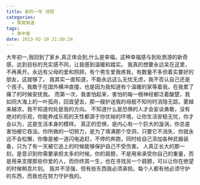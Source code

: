 ```yaml
---
title: 新的一年 领悟
categories:
  - 草窝絮语
tags:
  - 草中客
date: 2013-02-10 21:50:24
---
```

大年初一,我回到了家乡,真正体会到,什么是幸福。这种幸福感与到处旅游的新奇感，达到目标的充实感不同，让我感到温暖和踏实。
我真的想要永远呆在这里，不再离开。永远有父母的爱和照顾，有个男生爱我疼我，有数量不多但着实要好的朋友，这就够了。
我其实一直知道，不能永远这么无忧无虑，我不否认自己还是个孩子。我敢于在国外横冲直撞，也是因为我知道有个温暖的家等着我，在我累了痛了的时候安抚我。
而第一次，我害怕起来，害怕的每一根神经都泛着酸楚，我如同大海上的一叶孤舟，回首望去，那一艘护送我的母舰不知何时消隐无踪。雾越来越浓，我不知道何处是我的方向。
不知道什么是恐惧的人才会妄谈勇敢，没有绝对的乐观，你能养成乐观的天性都源于你优裕的环境，让你生活安稳无忧，你才会以为，这是生活本身的模样。
真正的恐惧，是内心有一个巨大的漩涡，你总是害怕被它吞没。你所做的一切努力，是为了填满那个空洞，只要它不消失，你就永远不会松懈，你像是被一道闪电追赶，不停的奔跑，同时给自己添加各种武器装备，只为了有一天被它追上的时候能够保护自己不受伤害。
人真正长大的那一刻，是意识到你需要承担太多的时候。你的肩膀，不是用来承受你自己的重量，而是用来支撑那些你爱的人，而你终其一生，也在寻找另一个肩膀，可以让你在绝望的时候稍息片刻。
我并不坚强，但有些东西我必须承担。每个人都有他必须守护的东西，而我也在努力守护我的。